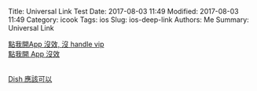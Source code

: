 Title: Universal Link Test
Date: 2017-08-03 11:49
Modified: 2017-08-03 11:49
Category: icook
Tags: ios
Slug: ios-deep-link
Authors: Me
Summary: Universal Link

<a href="https://icook.tw/vip?ref=vip-cta-marketcoupon-show">點我開App 沒效, 沒 handle vip</a>
<br>
<a href="https://icook.tw/vip?ref=coupon-show">點我開 App 沒效</a>

<br>
<a href="https://icook.tw/dishes/53758"> Dish 應該可以 </a>
